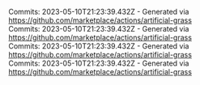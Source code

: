 Commits: 2023-05-10T21:23:39.432Z - Generated via https://github.com/marketplace/actions/artificial-grass
<br>
Commits: 2023-05-10T21:23:39.432Z - Generated via https://github.com/marketplace/actions/artificial-grass
<br>
Commits: 2023-05-10T21:23:39.432Z - Generated via https://github.com/marketplace/actions/artificial-grass
<br>
Commits: 2023-05-10T21:23:39.432Z - Generated via https://github.com/marketplace/actions/artificial-grass
<br>
